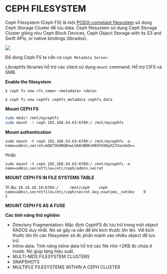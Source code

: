 # CEPH FILESYSTEM

Ceph Filesystem (Ceph FS) là một [POSIX-compliant filesystem](https://en.wikipedia.org/wiki/POSIX) sử dụng Ceph Storage Cluster để lưu data. Ceph filesystem sử dụng Ceph Storage Cluster giống như Ceph Block Devices, Ceph Object Storage with its S3 and Swift APIs, or native bindings (librados).
 
<img src=http://i.imgur.com/tWbUod4.png>
 
Để dùng Ceph FS ta cần có `Ceph Metadata Server`. 

Libcephfs libraries hỗ trợ các client sử dụng `mount` command. Hỗ trợ CIFS và SMB. 

**Enable the filesystem**

`$ ceph fs new <fs_name> <metadata> <data>`

`$ ceph fs new cephfs cephfs_metadata cephfs_data` 

**Mount CEPH FS** 

```sh
sudo mkdir /mnt/mycephfs
sudo mount -t ceph 192.168.54.63:6789:/ /mnt/mycephfs
```

**Mount authentication**

`sudo mount -t ceph 192.168.54.63:6789:/ /mnt/mycephfs -o name=admin,secret=AQATSKdNGBnwLhAAnNDKnH65FmVKpXZJVasUeQ==`

Hoặc

`sudo mount -t ceph 192.168.54.63:6789:/ /mnt/mycephfs -o name=admin,secretfile=/etc/ceph/admin.secret`

**MOUNT CEPH FS IN FILE SYSTEMS TABLE**

Ví dụ:
`10.10.10.10:6789:/     /mnt/ceph    ceph    name=admin,secretfile=/etc/ceph/secret.key,noatime,_netdev    0       2`


**MOUNT CEPH FS AS A FUSE**

**Các tính năng thử nghiệm**
<ul>
<li>Directory Fragmentation: Mặc định CephFS đc lưu trữ trong một object RADOS duy nhất. Nó sẽ gây ra vấn đề khi kích thước lớn lên. Với kích thước lớn thì các  filesystem sẽ đc phân mảnh vào nhiều object để lưu trữ.
<li>Inline data: Tính năng  inline data hỗ trợ các file nhỏ <2KB đc chứa ở inode. Nó giúp tăng hiệu suất.
<li>MULTI-MDS FILESYSTEM CLUSTERS
<li>SNAPSHOTS 
<li>MULTIPLE FILESYSTEMS WITHIN A CEPH CLUSTER
</ul>



